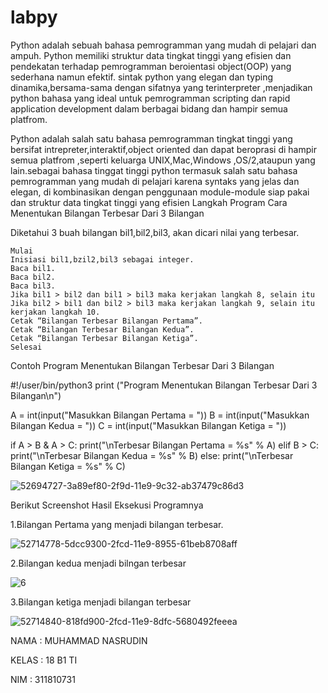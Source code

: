 # labpy
Python adalah sebuah bahasa pemrogramman yang mudah di pelajari dan ampuh. Python memiliki struktur data tingkat tinggi yang efisien dan pendekatan terhadap pemrogramman beroientasi object(OOP) yang sederhana namun efektif. sintak python yang elegan dan typing dinamika,bersama-sama dengan sifatnya yang terinterpreter ,menjadikan python bahasa yang ideal untuk pemrogramman scripting dan rapid application development dalam berbagai bidang dan hampir semua platfrom.

Python adalah salah satu bahasa pemrogramman tingkat tinggi yang bersifat intrepreter,interaktif,object oriented dan dapat beroprasi di hampir semua platfrom ,seperti keluarga UNIX,Mac,Windows ,OS/2,ataupun yang lain.sebagai bahasa tinggat tinggi python termasuk salah satu bahasa pemrogramman yang mudah di pelajari karena syntaks yang jelas dan elegan, di kombinasikan dengan penggunaan module-module siap pakai dan struktur data tingkat tinggi yang efisien
Langkah Program Cara Menentukan Bilangan Terbesar Dari 3 Bilangan

Diketahui 3 buah bilangan bil1,bil2,bil3, akan dicari nilai yang terbesar.

    Mulai
    Inisiasi bil1,bzil2,bil3 sebagai integer.
    Baca bil1.
    Baca bil2.
    Baca bil3.
    Jika bil1 > bil2 dan bil1 > bil3 maka kerjakan langkah 8, selain itu
    Jika bil2 > bil1 dan bil2 > bil3 maka kerjakan langkah 9, selain itu kerjakan langkah 10.
    Cetak “Bilangan Terbesar Bilangan Pertama”.
    Cetak “Bilangan Terbesar Bilangan Kedua”.
    Cetak “Bilangan Terbesar Bilangan Ketiga”.
    Selesai

Contoh Program Menentukan Bilangan Terbesar Dari 3 Bilangan

#!/user/bin/python3
print ("Program Menentukan Bilangan Terbesar Dari 3 Bilangan\n")

A = int(input("Masukkan Bilangan Pertama = "))
B = int(input("Masukkan Bilangan Kedua = "))
C = int(input("Masukkan Bilangan Ketiga = "))

if A > B & A > C:
	print("\nTerbesar Bilangan Pertama = %s" % A)
elif B > C:
	print("\nTerbesar Bilangan Kedua = %s" % B)
else:
	print("\nTerbesar Bilangan Ketiga = %s" % C)
  
![52694727-3a89ef80-2f9d-11e9-9c32-ab37479c86d3](https://user-images.githubusercontent.com/46743068/52724746-81e69f00-2fe2-11e9-8bc7-29051fd9b4c4.jpg)

Berikut Screenshot Hasil Eksekusi Programnya

1.Bilangan Pertama yang menjadi bilangan terbesar.

![52714778-5dcc9300-2fcd-11e9-8955-61beb8708aff](https://user-images.githubusercontent.com/46743068/52725097-17822e80-2fe3-11e9-9c42-bd8ab7658eb4.png)

2.Bilangan kedua menjadi bilngan terbesar

![6](https://user-images.githubusercontent.com/46743068/52725756-611f4900-2fe4-11e9-8855-e60ff1a20aa1.png)

3.Bilangan ketiga menjadi bilangan terbesar 

![52714840-818fd900-2fcd-11e9-8dfc-5680492feeea](https://user-images.githubusercontent.com/46743068/52725642-31704100-2fe4-11e9-9568-17db98bfb0cc.png)

NAMA : MUHAMMAD NASRUDIN 

KELAS : 18 B1 TI

NIM : 311810731
